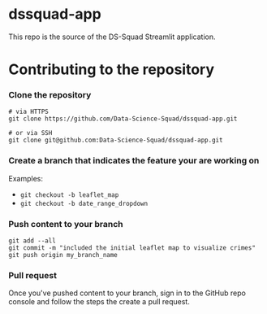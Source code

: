 # dssquad-app

This repo is the source of the DS-Squad Streamlit application. 

# Contributing to the repository

### Clone the repository

```
# via HTTPS
git clone https://github.com/Data-Science-Squad/dssquad-app.git

# or via SSH
git clone git@github.com:Data-Science-Squad/dssquad-app.git
```
### Create a branch that indicates the feature your are working on

Examples:

  - `git checkout -b leaflet_map`
  - `git checkout -b date_range_dropdown`

### Push content to your branch

```
git add --all
git commit -m "included the initial leaflet map to visualize crimes"
git push origin my_branch_name
```

### Pull request

Once you've pushed content to your branch, sign in to the GitHub repo console and follow the steps the create a pull request.
